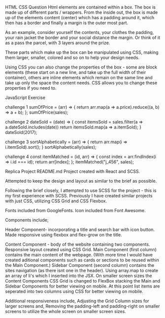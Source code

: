 HTML CSS Question
Html elements are contained within a box. The box is made up of different parts / wrappers. From the inside out, the box is made up of the elements content (center) which has a padding around it, which then has a border and finally a margin is the outer most part. 

As an example, consider yourself the contents, your clothes the padding, your rain jacket the border and your social distance the margin. Or think of it as a pass the parcel, with 3 layers around the prize.

These parts which make up the box can be manipulated using CSS, making them larger, smaller, colored and so on to help your design needs. 

Using CSS you can also change the properties of the box - some are block elements (these start on a new line, and take up the full width of their container), others are inline elements which remain on the same line and take up only the space the content needs. CSS allows you to change these properties if you need to. 


JavaScript Exercise

challenge 1
sumOfPrice = (arr) => {
    return arr.map(a => a.price).reduce((a, b) => a + b);
};
sumOfPrice(sales);

challenge 2
dateSold = (date) => {
    const itemsSold = sales.filter(a => a.dateSold.includes(date))
    return itemsSold.map(a => a.itemSold);
}
dateSold(2017);

challenge 3
sortAlphabetically = (arr) => {
    return arr.map(i => i.itemSold).sort();
}
sortAlphabetically(sales);

challenge 4
const itemMatched = (id, arr) => {
    const index = arr.findIndex(i => i.id === id);
    return arr[index];
};
itemMatched("j_456", sales);


Replica Project README.md
Project created with React and SCSS.

Attempted to keep the design and layout as similar to the brief as possible.

Following the brief closely, I attempted to use SCSS for the project - this is my first experience with SCSS. 
Previously I have created similar projects with just CSS, utilizing CSS Grid and CSS Flexbox.

Fonts included from GoogleFonts.
Icon included from Font Awesome.

Components include;

Header Component- incorporating a title and search bar with icon button. 
Made responsive using flexbox and flex-grow on the title.

Content Component - body of the website containing two components. 
Responsive layout created using CSS Grid.
    Main Component (first column) contains the main content of the webpage. 
    (With more time I would have created aditional components such as cards or sections to be reused within the Main Component.)
    Sidebar Component (second column) contains the sites navigation (as there isnt one in the header). 
    Using array.map to create an array of li's which I inserted into the JSX.
    On smaller screen sizes the Content Components CSS Grid is changed to FlexBox stacking the Main and Sidebar Components for better viewing on mobile. At this point list items are seperated into two columns using CSS for better viewing on mobile.

Additional responsiveness include, 
Adjusting the Grid Column sizes for larger screens and,
Removing the padding-left and padding-right on smaller screens to utilize the whole screen on smaller screen sizes.
